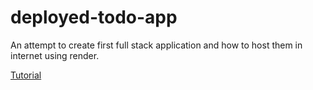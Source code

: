 # deployed-todo-app
<p>An attempt to create first full stack application and how to host them in internet using render.</p>
<a href="https://www.youtube.com/watch?v=LYEkguL9PcY&list=RDCMUC5DNytAJ6_FISueUfzZCVsw">Tutorial</a>
